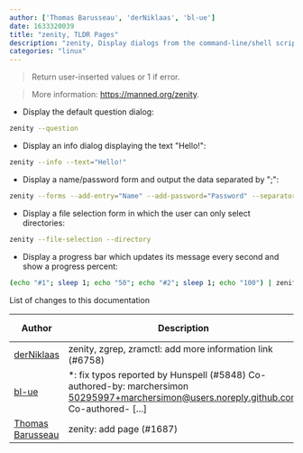 ```yaml
---
author: ['Thomas Barusseau', 'derNiklaas', 'bl-ue']
date: 1633320039
title: "zenity, TLDR Pages"
description: "zenity, Display dialogs from the command-line/shell scripts."
categories: "linux"
---
```

> Return user-inserted values or 1 if error.

> More information: <https://manned.org/zenity>.

- Display the default question dialog:

```bash
zenity --question
```

- Display an info dialog displaying the text "Hello!":

```bash
zenity --info --text="Hello!"
```

- Display a name/password form and output the data separated by ";":

```bash
zenity --forms --add-entry="Name" --add-password="Password" --separator=";"
```

- Display a file selection form in which the user can only select directories:

```bash
zenity --file-selection --directory
```

- Display a progress bar which updates its message every second and show a progress percent:

```bash
(echo "#1"; sleep 1; echo "50"; echo "#2"; sleep 1; echo "100") | zenity --progress
```
List of changes to this documentation


Author | Description | ISO 8601 Date | GitHub link
------|-----|-----|-----
[derNiklaas](mailto:derNiklaas@users.noreply.github.com) | zenity, zgrep, zramctl: add more information link (#6758) | 2021-10-04T06:00:39 | [c05f245fd530](https://github.com/tldr-pages/tldr/commit/c05f245fd530f6134b91568ae3d0181a74c6814b)
[bl-ue](mailto:54780737+bl-ue@users.noreply.github.com) | *: fix typos reported by Hunspell (#5848) Co-authored-by: marchersimon <50295997+marchersimon@users.noreply.github.com> Co-authored- [...] | 2021-05-20T22:13:41 | [8ebd171d6f00](https://github.com/tldr-pages/tldr/commit/8ebd171d6f001698709fefc02b1fd5cc9f3a99c4)
[Thomas Barusseau](mailto:baruss.thomas@gmail.com) | zenity: add page (#1687) | 2017-11-30T04:28:10 | [8571c78816bf](https://github.com/tldr-pages/tldr/commit/8571c78816bf5d9cb258ead69f5edcb20fa48523)

